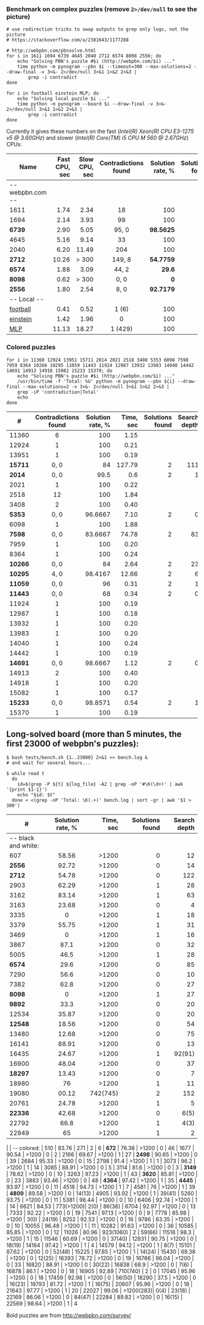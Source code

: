 ### Benchmark on complex puzzles (remove `2>/dev/null` to see the picture)

```
# use redirection tricks to swap outputs to grep only logs, not the picture
# https://stackoverflow.com/a/2381643/1177288

# http://webpbn.com/pbnsolve.html
for i in 1611 1694 6739 4645 2040 2712 6574 8098 2556; do
    echo "Solving PBN's puzzle #$i (http://webpbn.com/$i) ..."
    time python -m pynogram --pbn $i --timeout=300 --max-solutions=2 --draw-final -v 3>&- 2>/dev/null 3>&1 1>&2 2>&3 |
        grep -i contradict
done

for i in football einstein MLP; do
    echo "Solving local puzzle $i ..."
    time python -m pynogram --board $i --draw-final -v 3>&- 2>/dev/null 3>&1 1>&2 2>&3 |
        grep -i contradict
done
```

Currently it gives these numbers on the fast (_Intel(R) Xeon(R) CPU E3-1275 v5 @ 3.60GHz_)
and slower (_Intel(R) Core(TM) i5 CPU  M 560  @ 2.67GHz_) CPUs:

| Name      | Fast CPU, sec | Slow CPU, sec | Contradictions found | Solution rate, % | Solutions found | Search depth |
|-----------|--------------:|--------------:|:--------------------:|-----------------:|----------------:|-------------:|
|-- webpbn.com --
| 1611      | 1.74          | 2.34          | 18                   | 100
| 1694      | 2.14          | 3.93          | 99                   | 100
| **6739**  | 2.90          | 5.05          | 95, 0                | **98.5625**      | 3 | 1
| 4645      | 5.16          | 9.14          | 33                   | 100
| 2040      | 6.20          | 11.49         | 204                  | 100
| **2712**  | 10.26         | > 300         | 149, 8               | **54.7759**      | 0 | 24
| **6574**  | 1.88          | 3.09          | 44, 2                | **29.6**         | 0 | 31
| **8098**  | 0.62          | > 300         | 0, 0                 | **0**            | 1 | 69
| **2556**  | 1.80          | 2.54          | 8, 0                 | **92.7179**      | 0 | 56
|-- Local --
| [football](../pynogram/examples/football.txt) | 0.41  | 0.52  | 1 (6)    | 100
| [einstein](../pynogram/examples/einstein.txt) | 1.42  | 1.96  | 0        | 100
| [MLP](../pynogram/examples/MLP.txt)           | 11.13 | 18.27 | 1 (429)  | 100



### Colored puzzles

```
for i in 11360 12924 13951 15711 2014 2021 2518 3408 5353 6098 7598 7959 8364 10266 10295 11059 11443 11924 12987 13932 13983 14040 14442 14691 14913 14918 15082 15233 15370; do
    echo "Solving PBN's puzzle #$i (http://webpbn.com/$i) ..."
    /usr/bin/time -f 'Total: %U' python -m pynogram --pbn ${i} --draw-final --max-solutions=2 -v 3>&- 2>/dev/null 3>&1 1>&2 2>&3 |
    grep -iP 'contradiction|Total'
    echo
done
```

| #         | Contradictions found | Solution rate, % | Time, sec | Solutions found | Search depth |
|-----------|:--------------------:|-----------------:|----------:|----------------:|-------------:|
| 11360     | 6                    | 100              |   1.15
| 12924     | 1                    | 100              |   0.21
| 13951     | 1                    | 100              |   0.19
| **15711** | 0, 0                 | 84               | 127.79    | 2 | 111
| **2014**  | 0, 0                 | 99.5             |   0.6     | 2 | 1
| 2021      | 1                    | 100              |   0.22
| 2518      | 12                   | 100              |   1.84
| 3408      | 2                    | 100              |   0.40
| **5353**  | 0, 0                 | 96.6667          |   7.10    | 2 | 0
| 6098      | 1                    | 100              |   1.88
| **7598**  | 0, 0                 | 83.6667          |  74.78    | 2 | 83
| 7959      | 1                    | 100              |   0.20
| 8364      | 1                    | 100              |   0.24
| **10266** | 0, 0                 | 84               |   2.64    | 2 | 23
| **10295** | 4, 0                 | 98.4167          |  12.66    | 2 | 6
| **11059** | 0, 0                 | 96               |   0.31    | 2 | 1
| **11443** | 0, 0                 | 68               |   0.34    | 2 | 0
| 11924     | 1                    | 100              |   0.19
| 12987     | 1                    | 100              |   0.18
| 13932     | 1                    | 100              |   0.20
| 13983     | 1                    | 100              |   0.20
| 14040     | 1                    | 100              |   0.24
| 14442     | 1                    | 100              |   0.19
| **14691** | 0, 0                 | 98.6667          |   1.12    | 2 | 0
| 14913     | 2                    | 100              |   0.40
| 14918     | 1                    | 100              |   0.20
| 15082     | 1                    | 100              |   0.17
| **15233** | 0, 0                 | 98.8571          |   0.54    | 2 | 1
| 15370     | 1                    | 100              |   0.19



## Long-solved board (more than 5 minutes, the first 23000 of webpbn's puzzles):

```
$ bash tests/bench.sh {1..23000} 2>&1 >> bench.log &
# and wait for several hours...

$ while read t
  do
    id=$(grep -P ${t} ${log_file} -A2 | grep -oP '#\K(\d+)' | awk '{print $1-1}')
    echo "$id: $t"
  done < <(grep -oP 'Total: \K(.+)' bench.log | sort -gr | awk '$1 > 300')
```

| #         |  Solution rate, % | Time, sec | Solutions found | Search depth |
|-----------|:-----------------:|----------:|----------------:|-------------:|
| -- black and white:
| 607       | 58.56             | >1200     | 0               | 12
| **2556**  | 92.72             | >1200     | 0               | 14
| **2712**  | 54.78             | >1200     | 0               | 122
| 2903      | 62.29             | >1200     | 1               | 28
| 3162      | 83.14             | >1200     | 1               | 63
| 3163      | 23.68             | >1200     | 0               | 4
| 3335      | 0                 | >1200     | 1               | 18
| 3379      | 55.75             | >1200     | 1               | 31
| 3469      | 0                 | >1200     | 1               | 16
| 3867      | 87.1              | >1200     | 0               | 32
| 5005      | 46.5              | >1200     | 1               | 28
| **6574**  | 29.6              | >1200     | 0               | 85
| 7290      | 56.6              | >1200     | 0               | 10
| 7382      | 62.8              | >1200     | 0               | 27
| **8098**  | 0                 | >1200     | 1               | 27
| **9892**  | 33.3              | >1200     | 0               | 20
| 12534     | 35.87             | >1200     | 0               | 20
| **12548** | 18.56             | >1200     | 0               | 54
| 13480     | 12.68             | >1200     | 0               | 75
| 16141     | 88.91             | >1200     | 0               | 13
| 16435     | 24.67             | >1200     | 1               | 92(91)
| 16900     | 48.04             | >1200     | 0               | 37
| **18297** | 13.43             | >1200     | 0               | 7
| 18980     | 76                | >1200     | 1               | 11
| 19080     | 00.12             | 742(745)  | 2               | 152
| 20761     | 24.78             | >1200     | 1               | 5
| **22336** | 42.68             | >1200     | 0               | 6(5)
| 22792     | 66.8              | >1200     | 1               | 4(3)
| 22949     | 65                | >1200     | 1               | 2
|
| -- colored:
| 510       | 83.76             | 271       | 2               | 6
| **672**   | 76.38             | >1200     | 0               | 46
| 1677      | 90.54             | >1200     | 0               | 2
| 2166      | 69.67             | >1200     | 1               | 27
| **2498**  | 90.65             | >1200     | 0               | 39
| 2684      | 95.33             | >1200     | 0               | 15
| 2798      | 91.4              | >1200     | 1               | 1
| 3073      | 96.2              | >1200     | 1               | 14
| 3085      | 88.91             | >1200     | 0               | 5
| 3114      | 81.6              | >1200     | 0               | 3
| **3149**  | 78.62             | >1200     | 0               | 10
| 3263      | 97.23             | >1200     | 1               | 43
| **3620**  | 85.81             | >1200     | 0               | 23
| 3883      | 93.46             | >1200     | 0               | 48
| **4364**  | 97.42             | >1200     | 1               | 35
| **4445**  | 93.97             | >1200     | 0               | 11
| 4518      | 94.73             | >1200     | 1               | 7
| 4581      | 76                | >1200     | 1               | 39
| **4809**  | 89.58             | >1200     | 0               | 14(13)
| 4905      | 93.92             | >1200     | 1               | 39(41)
| 5260      | 93.75             | >1200     | 0               | 11
| 5381      | 98.44             | >1200     | 0               | 10
| 6406      | 92.74             | >1200     | 1               | 14
| 6621      | 84.53             | 773(>1200)| 2(0)            | 86(36)
| 6704      | 92.97             | >1200     | 0               | 13
| 7333      | 92.22             | >1200     | 0               | 19
| 7541      | 97.13             | >1200     | 0               | 9
| 7778      | 85.98             | >1200     | 3(0)            | 24(19)
| 8252      | 92.53             | >1200     | 0               | 16
| 9786      | 63.35             | >1200     | 0               | 10
| 10055     | 96.48             | >1200     | 1               | 11
| 10282     | 91.63             | >1200     | 0               | 36
| 10585     | 85.85             | >1200     | 0               | 12
| 11026     | 80.96             | 923(1060) | 2               | 59(66)
| 11518     | 98.3              | >1200     | 1               | 15
| 11546     | 60.69             | >1200     | 0               | 37(40)
| 12831     | 90.75             | >1200     | 0               | 18(19)
| 14164     | 97.42             | >1200     | 1               | 4
| 14579     | 94.12             | >1200     | 1               | 8(7)
| 15101     | 87.62             | >1200     | 0               | 52(48)
| 15225     | 97.85             | >1200     | 1               | 14(24)
| 15430     | 69.38             | >1200     | 0               | 12(25)
| 16393     | 78.72             | >1200     | 0               | 19
| 16766     | 96.04             | >1200     | 0               | 33
| 16820     | 88.91             | >1200     | 0               | 30(22)
| 16838     | 68.9              | >1200     | 0               | 7(6)
| 16878     | 86.1              | >1200     | 0               | 18
| 16905     | 92.89             | 710(740)  | 2               | 0
| 17045     | 95.96             | >1200     | 0               | 18
| 17459     | 92.98             | >1200     | 0               | 56(50)
| 18290     | 37.5              | >1200     | 0               | 16(23)
| 19793     | 81.72             | >1200     | 1               | 16(75)
| 20607     | 95.96             | >1200     | 0               | 18
| 21643     | 97.77             | >1200     | 1               | 20
| 22027     | 99.06             | >1200(283)| 0(4)            | 23(18)
| 22169     | 86.06             | >1200     | 0               | 84(47)
| 22284     | 89.82             | >1200     | 0               | 16(15)
| 22569     | 98.64             | >1200     | 1               | 4



Bold puzzles are from http://webpbn.com/survey/
